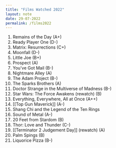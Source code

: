 ```yaml
---
title: "Films Watched 2022"
layout: note
date: 29-07-2022
permalink: /films2022
---
```


1.  Remains of the Day (A+)
2.  Ready Player One (D-)
3.  Matrix: Resurrections (C+)
4.  Moonfall (D-)
5.  Little Joe (B+)
6.  Prospect (A)
7.  You've Got Mail (B-)
8.  Nightmare Alley (A)
9.  The Adam Project (B-)
10. The Sparks Brothers (A)
11. Doctor Strange in the Multiverse of Madness (B-)
12. Star Wars: The Force Awakens (rewatch) (B)
13. Everything, Everywhere, All at Once (A++)
14. [[Top Gun Maverick]] (A-)
15. Shang Chi and the Legend of the Ten Rings
16. Sound of Metal (A-)
17. 20 Feet from Stardom (B)
18. Thor: Love and Thunder (C-)
19. [[Terminator 2 Judgement Day]] (rewatch) (A)
20. Palm Spings (B) 
21. Liquorice Pizza (B-)